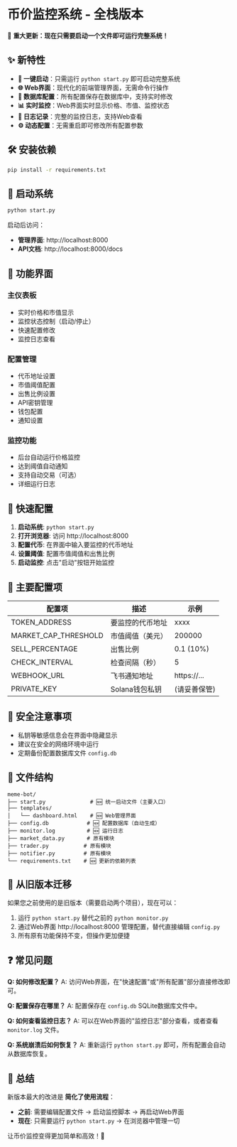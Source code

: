 # 币价监控系统 - 全栈版本

🎉 **重大更新：现在只需要启动一个文件即可运行完整系统！**

## ✨ 新特性

- **🚀 一键启动**：只需运行 `python start.py` 即可启动完整系统
- **🌐 Web界面**：现代化的前端管理界面，无需命令行操作
- **💾 数据库配置**：所有配置保存在数据库中，支持实时修改
- **📊 实时监控**：Web界面实时显示价格、市值、监控状态
- **📝 日志记录**：完整的监控日志，支持Web查看
- **⚙️ 动态配置**：无需重启即可修改所有配置参数

## 🛠️ 安装依赖

```bash
pip install -r requirements.txt
```

## 🚀 启动系统

```bash
python start.py
```

启动后访问：
- **管理界面**: http://localhost:8000
- **API文档**: http://localhost:8000/docs

## 📱 功能界面

### 主仪表板
- 实时价格和市值显示
- 监控状态控制（启动/停止）
- 快速配置修改
- 监控日志查看

### 配置管理
- 代币地址设置
- 市值阈值配置
- 出售比例设置
- API密钥管理
- 钱包配置
- 通知设置

### 监控功能
- 后台自动运行价格监控
- 达到阈值自动通知
- 支持自动交易（可选）
- 详细运行日志

## 🎯 快速配置

1. **启动系统**: `python start.py`
2. **打开浏览器**: 访问 http://localhost:8000
3. **配置代币**: 在界面中输入要监控的代币地址
4. **设置阈值**: 配置市值阈值和出售比例
5. **启动监控**: 点击"启动"按钮开始监控

## 🔧 主要配置项

| 配置项 | 描述 | 示例          |
|--------|------|-------------|
| TOKEN_ADDRESS | 要监控的代币地址 | xxxx        |
| MARKET_CAP_THRESHOLD | 市值阈值（美元） | 200000      |
| SELL_PERCENTAGE | 出售比例 | 0.1 (10%)   |
| CHECK_INTERVAL | 检查间隔（秒） | 5           |
| WEBHOOK_URL | 飞书通知地址 | https://... |
| PRIVATE_KEY | Solana钱包私钥 | (请妥善保管)     |

## 🔐 安全注意事项

- 私钥等敏感信息会在界面中隐藏显示
- 建议在安全的网络环境中运行
- 定期备份配置数据库文件 `config.db`

## 📂 文件结构

```
meme-bot/
├── start.py              # 🆕 统一启动文件（主要入口）
├── templates/
│   └── dashboard.html    # 🆕 Web管理界面
├── config.db            # 🆕 配置数据库（自动生成）
├── monitor.log          # 🆕 运行日志
├── market_data.py       # 原有模块
├── trader.py           # 原有模块
├── notifier.py         # 原有模块
└── requirements.txt    # 🆕 更新的依赖列表
```

## 🔄 从旧版本迁移

如果您之前使用的是旧版本（需要启动两个项目），现在可以：

1. 运行 `python start.py` 替代之前的 `python monitor.py`
2. 通过Web界面 http://localhost:8000 管理配置，替代直接编辑 `config.py`
3. 所有原有功能保持不变，但操作更加便捷

## ❓ 常见问题

**Q: 如何修改配置？**
A: 访问Web界面，在"快速配置"或"所有配置"部分直接修改即可。

**Q: 配置保存在哪里？**
A: 配置保存在 `config.db` SQLite数据库文件中。

**Q: 如何查看监控日志？**
A: 可以在Web界面的"监控日志"部分查看，或者查看 `monitor.log` 文件。

**Q: 系统崩溃后如何恢复？**
A: 重新运行 `python start.py` 即可，所有配置会自动从数据库恢复。

## 🎊 总结

新版本最大的改进是 **简化了使用流程**：

- **之前**: 需要编辑配置文件 → 启动监控脚本 → 再启动Web界面
- **现在**: 只需要运行 `python start.py` → 在浏览器中管理一切

让币价监控变得更加简单和高效！🚀 
